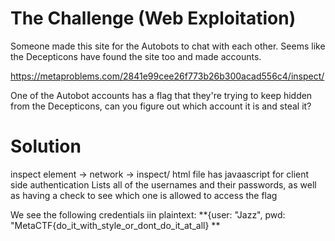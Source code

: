 # The Challenge (Web Exploitation)

Someone made this site for the Autobots to chat with each other. Seems like the Decepticons have found the site too and made accounts.

https://metaproblems.com/2841e99cee26f773b26b300acad556c4/inspect/

One of the Autobot accounts has a flag that they're trying to keep hidden from the Decepticons, can you figure out which account it is and steal it?

# Solution

inspect element -> network -> inspect/ html file has javaascript for client side authentication
Lists all of the usernames and their passwords, as well as having a check to see which one is allowed to access the flag

We see the following credentials iin plaintext:
	**{user: "Jazz", pwd: "MetaCTF{do_it_with_style_or_dont_do_it_at_all} **





